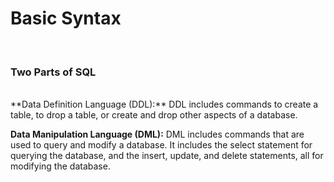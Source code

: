 # Basic Syntax

<br>

### Two Parts of SQL
<br>
**Data Definition Language (DDL):** DDL includes commands to create a table, to drop a table, or create and drop other aspects of a database.

**Data Manipulation Language (DML):** DML includes commands that are used to query and modify a database. It includes the select statement for querying the database, and the insert, update, and  delete statements, all for modifying the database.
